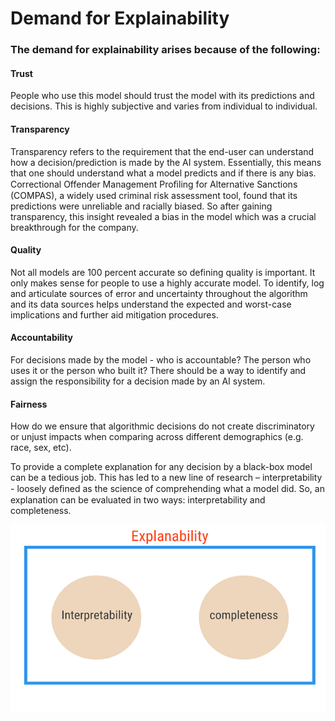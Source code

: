 # Demand for Explainability

### The demand for explainability arises because of the following:

#### **Trust** 

People who use this model should trust the model with its predictions and decisions. This is highly subjective and varies from individual to individual.

#### Transparency

Transparency refers to the requirement that the end-user can understand how a decision/prediction is made by the AI system. Essentially, this means that one should understand what a model predicts and if there is any bias. Correctional Offender Management Proﬁling for Alternative Sanctions \(COMPAS\), a widely used criminal risk assessment tool, found that its predictions were unreliable and racially biased. So after gaining transparency, this insight revealed a bias in the model which was a crucial breakthrough for the company.

#### Quality

Not all models are 100 percent accurate so defining quality is important. It only makes sense for people to use a highly accurate model. To identify, log and articulate sources of error and uncertainty throughout the algorithm and its data sources helps understand the expected and worst-case implications and further aid mitigation procedures.

#### Accountability 

For decisions made by the model - who is accountable? The person who uses it or the person who built it? There should be a way to identify and assign the responsibility for a decision made by an AI system.

#### Fairness

How do we ensure that algorithmic decisions do not create discriminatory or unjust impacts when comparing across different demographics \(e.g. race, sex, etc\).

To provide a complete explanation for any decision by a black-box model can be a tedious job. This has led to a new line of research – interpretability - loosely deﬁned as the science of comprehending what a model did. So, an explanation can be evaluated in two ways: interpretability and completeness.

![](../.gitbook/assets/image%20%281%29.png)



